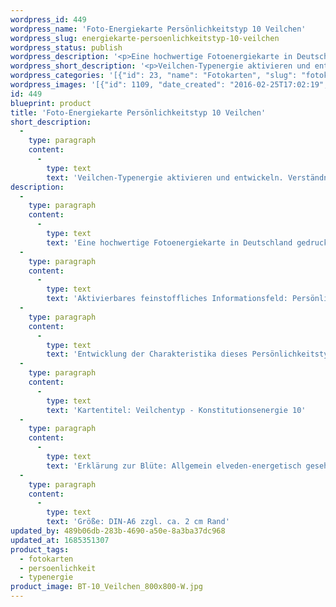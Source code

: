 ```yaml
---
wordpress_id: 449
wordpress_name: 'Foto-Energiekarte Persönlichkeitstyp 10 Veilchen'
wordpress_slug: energiekarte-persoenlichkeitstyp-10-veilchen
wordpress_status: publish
wordpress_description: '<p>Eine hochwertige Fotoenergiekarte in Deutschland gedruckt und in Handarbeit laminiert.  Sie ist in Postkartengröße (DIN-A6) oder kleiner gut zu transportieren und kann auch auf den Körper aufgelegt werden.</p><p>Aktivierbares feinstoffliches Informationsfeld: Persönlichkeitsenergie eines Veilchen-Typs: Liebevoll, friedfertig, gradlinig, zugewandt.<br />Entwicklung der Charakteristika dieses Persönlichkeitstyps. Stärkung der entsprechenden Persönlichkeit mit ihrer besonderen Energiequalität. Ausgleich und Veränderung ungünstiger Zustände innerhalb einer Person, die aufgrund dieser Konstitution entstanden sind. Annahme und Verständnis für einen Menschen mit dieser Persönlichkeitsenergie. Eine Stärkung der eigenen Persönlichkeitsenergie sowie die Beschäftigung mit der Energie anderer Persönlichkeiten kann insgesamt das eigene Selbstbewusstsein stärken.<br />Kartentitel: Veilchentyp - Konstitutionsenergie 10</p><p>Erklärung zur Blüte: Allgemein elveden-energetisch gesehen steht ein Veilchen unter anderem für Zuwendung, Genügsamkeit, Öffnung, Liebe.</p><p>Größe: DIN-A6 zzgl. ca. 2 cm Rand<br />Andere Formate sind individuell für Sie innerhalb weniger Tage herstellbar. Bitte kontaktieren Sie uns hierfür unter <a href="mailto:info@elvedenverlag.de">info@elvedenverlag.de</a>.</p><p>Anwendungshinweise</p>'
wordpress_short_description: '<p>Veilchen-Typenergie aktivieren und entwickeln. Verständnis für diese Typenergie gewinnen (&#8222;Liebevoll, friedfertig, gradlinig, zugewandt&#8220;)<br /><em>Hinweis: Das Wasserzeichen „Elveden Verlag Energiebild“ wird nicht mit gedruckt</em></p>'
wordpress_categories: '[{"id": 23, "name": "Fotokarten", "slug": "fotokarten"}, {"id": 37, "name": "Pers\u00f6nlichkeit", "slug": "persoenlichkeit"}, {"id": 90, "name": "Typenergie", "slug": "typenergie"}]'
wordpress_images: '[{"id": 1109, "date_created": "2016-02-25T17:02:19", "date_created_gmt": "2016-02-25T15:02:19", "date_modified": "2016-02-25T17:02:19", "date_modified_gmt": "2016-02-25T15:02:19", "src": "https://my.feenbaum.de/wp-content/uploads/2016/02/BT-10_Veilchen_800x800-W.jpg", "name": "BT-10_Veilchen_800x800-W", "alt": ""}]'
id: 449
blueprint: product
title: 'Foto-Energiekarte Persönlichkeitstyp 10 Veilchen'
short_description:
  -
    type: paragraph
    content:
      -
        type: text
        text: 'Veilchen-Typenergie aktivieren und entwickeln. Verständnis für diese Typenergie gewinnen (''Liebevoll, friedfertig, gradlinig, zugewandt'')'
description:
  -
    type: paragraph
    content:
      -
        type: text
        text: 'Eine hochwertige Fotoenergiekarte in Deutschland gedruckt und in Handarbeit laminiert.  Sie ist in Postkartengröße (DIN-A6) oder kleiner gut zu transportieren und kann auch auf den Körper aufgelegt werden.'
  -
    type: paragraph
    content:
      -
        type: text
        text: 'Aktivierbares feinstoffliches Informationsfeld: Persönlichkeitsenergie eines Veilchen-Typs: Liebevoll, friedfertig, gradlinig, zugewandt.'
  -
    type: paragraph
    content:
      -
        type: text
        text: 'Entwicklung der Charakteristika dieses Persönlichkeitstyps. Stärkung der entsprechenden Persönlichkeit mit ihrer besonderen Energiequalität. Ausgleich und Veränderung ungünstiger Zustände innerhalb einer Person, die aufgrund dieser Konstitution entstanden sind. Annahme und Verständnis für einen Menschen mit dieser Persönlichkeitsenergie. Eine Stärkung der eigenen Persönlichkeitsenergie sowie die Beschäftigung mit der Energie anderer Persönlichkeiten kann insgesamt das eigene Selbstbewusstsein stärken.'
  -
    type: paragraph
    content:
      -
        type: text
        text: 'Kartentitel: Veilchentyp - Konstitutionsenergie 10'
  -
    type: paragraph
    content:
      -
        type: text
        text: 'Erklärung zur Blüte: Allgemein elveden-energetisch gesehen steht ein Veilchen unter anderem für Zuwendung, Genügsamkeit, Öffnung, Liebe.'
  -
    type: paragraph
    content:
      -
        type: text
        text: 'Größe: DIN-A6 zzgl. ca. 2 cm Rand'
updated_by: 489b06db-283b-4690-a50e-8a3ba37dc968
updated_at: 1685351307
product_tags:
  - fotokarten
  - persoenlichkeit
  - typenergie
product_image: BT-10_Veilchen_800x800-W.jpg
---
```


